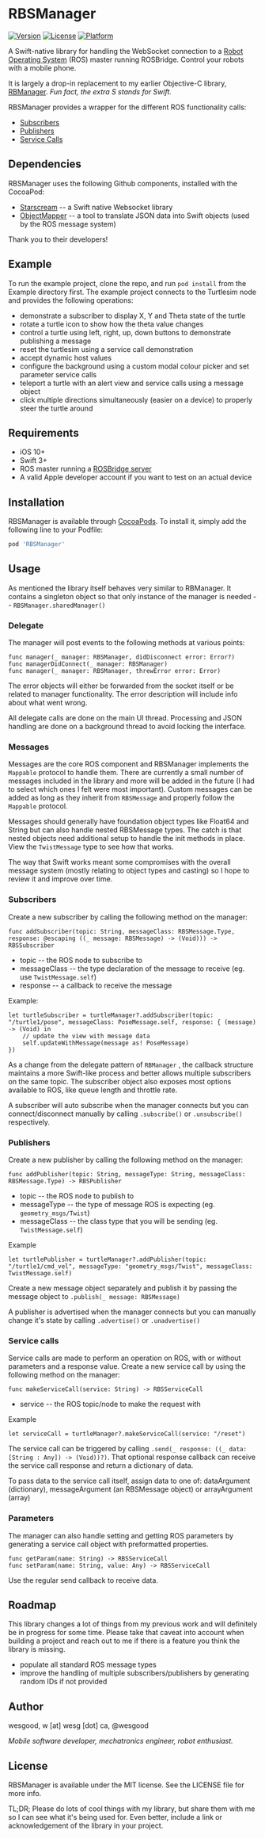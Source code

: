 # RBSManager

[![Version](https://img.shields.io/cocoapods/v/RBSManager.svg?style=flat)](http://cocoapods.org/pods/RBSManager)
[![License](https://img.shields.io/cocoapods/l/RBSManager.svg?style=flat)](http://cocoapods.org/pods/RBSManager)
[![Platform](https://img.shields.io/cocoapods/p/RBSManager.svg?style=flat)](http://cocoapods.org/pods/RBSManager)

A Swift-native library for handling the WebSocket connection to a [Robot Operating System](http://www.ros.org) (ROS) master running ROSBridge. Control your robots with a mobile phone.

It is largely a drop-in replacement to my earlier Objective-C library, [RBManager](https://github.com/wesgood/RBManager). *Fun fact, the extra S stands for Swift.*

RBSManager provides a wrapper for the different ROS functionality calls:

* [Subscribers](#subscribers)
* [Publishers](#publishers)
* [Service Calls](#service-calls)

## Dependencies
RBSManager uses the following Github components, installed with the CocoaPod:
* [Starscream](https://github.com/daltoniam/starscream) -- a Swift native Websocket library
* [ObjectMapper](https://github.com/Hearst-DD/ObjectMapper) -- a tool to translate JSON data into Swift objects (used by the ROS message system)

Thank you to their developers!

## Example

To run the example project, clone the repo, and run `pod install` from the Example directory first. The example project connects to the Turtlesim node and provides the following operations:
* demonstrate a subscriber to display X, Y and Theta state of the turtle
* rotate a turtle icon to show how the theta value changes
* control a turtle using left, right, up, down buttons to demonstrate publishing a message
* reset the turtlesim using a service call demonstration
* accept dynamic host values
* configure the background using a custom modal colour picker and set parameter service calls
* teleport a turtle with an alert view and service calls using a message object
* click multiple directions simultaneously (easier on a device) to properly steer the turtle around

## Requirements

* iOS 10+
* Swift 3+
* ROS master running a [ROSBridge server](http://wiki.ros.org/rosbridge_suite)
* A valid Apple developer account if you want to test on an actual device

## Installation

RBSManager is available through [CocoaPods](http://cocoapods.org). To install
it, simply add the following line to your Podfile:

```ruby
pod 'RBSManager'
```

## Usage

As mentioned the library itself behaves very similar to RBManager. It contains a singleton object so that only instance of the manager is needed -- `RBSManager.sharedManager()`

### Delegate
The manager will post events to the following methods at various points:
```
func manager(_ manager: RBSManager, didDisconnect error: Error?)
func managerDidConnect(_ manager: RBSManager)
func manager(_ manager: RBSManager, threwError error: Error)
```
The error objects will either be forwarded from the socket itself or be related to manager functionality. The error description will include info about what went wrong.

All delegate calls are done on the main UI thread. Processing and JSON handling are done on a background thread to avoid locking the interface.

### Messages
Messages are the core ROS component and RBSManager implements the `Mappable` protocol to handle them. There are currently a small number of messages included in the library and more will be added in the future (I had to select which ones I felt were most important). Custom messages can be added as long as they inherit from `RBSMessage` and properly follow the `Mappable` protocol.

Messages should generally have foundation object types like Float64 and String but can also handle nested RBSMessage types. The catch is that nested objects need additional setup to handle the init methods in place. View the `TwistMessage` type to see how that works.

The way that Swift works meant some compromises with the overall message system (mostly relating to object types and casting) so I hope to review it and improve over time.

### Subscribers
Create a new subscriber by calling the following method on the manager:
```
func addSubscriber(topic: String, messageClass: RBSMessage.Type, response: @escaping ((_ message: RBSMessage) -> (Void))) -> RBSSubscriber
```
* topic -- the ROS node to subscribe to
* messageClass -- the type declaration of the message to receive (eg. use `TwistMessage.self`)
* response -- a callback to receive the message

Example:
```
let turtleSubscriber = turtleManager?.addSubscriber(topic: "/turtle1/pose", messageClass: PoseMessage.self, response: { (message) -> (Void) in
    // update the view with message data
    self.updateWithMessage(message as! PoseMessage)
})
```
As a change from the delegate pattern of `RBManager` , the callback structure maintains a more Swift-like process and better allows multiple subscribers on the same topic. The subscriber object also exposes most options available to ROS, like queue length and throttle rate.

A subscriber will auto subscribe when the manager connects but you can connect/disconnect manually by calling `.subscribe()` or `.unsubscribe()` respectively.

### Publishers
Create a new publisher by calling the following method on the manager:
```
func addPublisher(topic: String, messageType: String, messageClass: RBSMessage.Type) -> RBSPublisher
```
* topic -- the ROS node to publish to
* messageType -- the type of message ROS is expecting (eg. `geometry_msgs/Twist`)
* messageClass -- the class type that you will be sending (eg. `TwistMessage.self`)

Example
```
let turtlePublisher = turtleManager?.addPublisher(topic: "/turtle1/cmd_vel", messageType: "geometry_msgs/Twist", messageClass: TwistMessage.self)
```

Create a new message object separately and publish it by passing the message object to `.publish(_ message: RBSMessage)`

A publisher is  advertised when the manager connects but you can manually change it's state by calling `.advertise()` or `.unadvertise()`

### Service calls
Service calls are made to perform an operation on ROS, with or without parameters and a response value. Create a new service call by using the following method on the manager:
```
func makeServiceCall(service: String) -> RBSServiceCall
```
* service -- the ROS topic/node to make the request with

Example
```
let serviceCall = turtleManager?.makeServiceCall(service: "/reset")
```
The service call can be triggered by calling `.send(_ response: ((_ data: [String : Any]) -> (Void))?)`. That optional response callback can receive the service call response and return a dictionary of data.

To pass data to the service call itself, assign data to one of: dataArgument (dictionary), messageArgument (an RBSMessage object) or arrayArgument (array)

### Parameters
The manager can also handle setting and getting ROS parameters by generating a service call object with preformatted properties.
```
func getParam(name: String) -> RBSServiceCall
func setParam(name: String, value: Any) -> RBSServiceCall
```
Use the regular send callback to receive data.

## Roadmap
This library changes a lot of things from my previous work and will definitely be in progress for some time. Please take that caveat into account when building a project and reach out to me if there is a feature you think the library is missing.

* populate all standard ROS message types
* improve the handling of multiple subscribers/publishers by generating random IDs if not provided

## Author

wesgood, w [at] wesg [dot] ca, @wesgood

*Mobile software developer, mechatronics engineer, robot enthusiast.*

## License

RBSManager is available under the MIT license. See the LICENSE file for more info.

TL;DR; Please do lots of cool things with my library, but share them with me so I can see what it's being used for. Even better, include a link or acknowledgement of the library in your project.
